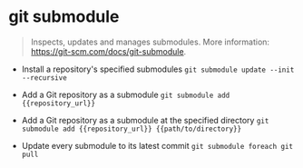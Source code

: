 # git submodule
> Inspects, updates and manages submodules.
> More information: <https://git-scm.com/docs/git-submodule>.

- Install a repository's specified submodules
`git submodule update --init --recursive`

- Add a Git repository as a submodule
`git submodule add {{repository_url}}`

- Add a Git repository as a submodule at the specified directory
`git submodule add {{repository_url}} {{path/to/directory}}`

- Update every submodule to its latest commit
`git submodule foreach git pull`
